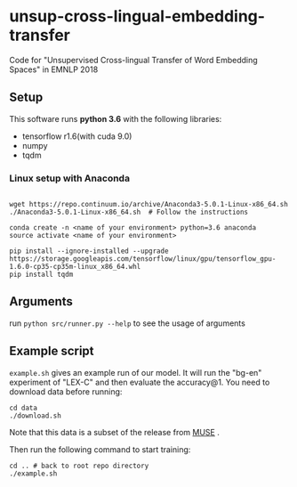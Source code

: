 
# unsup-cross-lingual-embedding-transfer
Code for "Unsupervised Cross-lingual Transfer of Word Embedding Spaces" in EMNLP 2018

## Setup

This software runs __python 3.6__ with the following libraries:

- tensorflow r1.6(with cuda 9.0)
- numpy
- tqdm

### Linux setup with Anaconda

```shell

wget https://repo.continuum.io/archive/Anaconda3-5.0.1-Linux-x86_64.sh
./Anaconda3-5.0.1-Linux-x86_64.sh  # Follow the instructions

conda create -n <name of your environment> python=3.6 anaconda
source activate <name of your environment>

pip install --ignore-installed --upgrade https://storage.googleapis.com/tensorflow/linux/gpu/tensorflow_gpu-1.6.0-cp35-cp35m-linux_x86_64.whl
pip install tqdm
```

## Arguments
run ``` python src/runner.py --help ``` to see the usage of arguments

## Example script
``example.sh`` gives an example run of our model. It will run the "bg-en" experiment of "LEX-C" and then evaluate the accuracy@1. You need to download data before running:

```
cd data
./download.sh
```

Note that this data is a subset of the release from [MUSE](https://github.com/facebookresearch/MUSE) .

Then run the following command to start training:

```
cd .. # back to root repo directory
./example.sh
```
